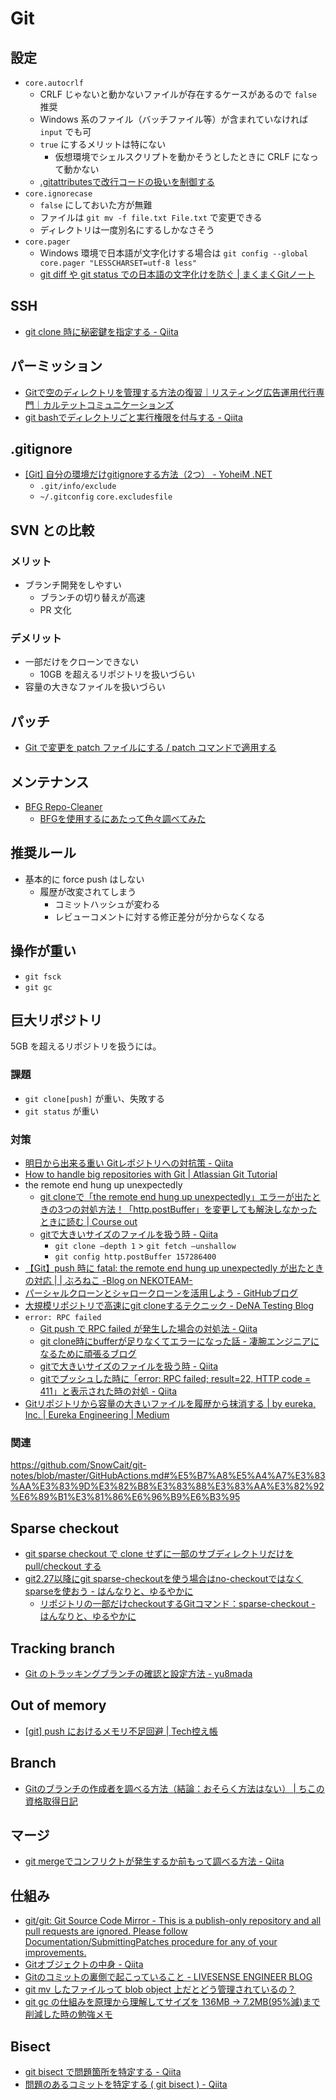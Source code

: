 # Git

## 設定
- `core.autocrlf`
  - CRLF じゃないと動かないファイルが存在するケースがあるので `false` 推奨
  - Windows 系のファイル（バッチファイル等）が含まれていなければ `input` でも可
  - `true` にするメリットは特にない
    - 仮想環境でシェルスクリプトを動かそうとしたときに CRLF になって動かない
  - [.gitattributesで改行コードの扱いを制御する](https://qiita.com/nacam403/items/23511637335fc221bba2)
- `core.ignorecase`
  - `false` にしておいた方が無難
  - ファイルは `git mv -f file.txt File.txt` で変更できる
  - ディレクトリは一度別名にするしかなさそう
- `core.pager`
  - Windows 環境で日本語が文字化けする場合は `git config --global core.pager "LESSCHARSET=utf-8 less"`
  - [git diff や git status での日本語の文字化けを防ぐ | まくまくGitノート](https://maku77.github.io/git/settings/garbling.html)

## SSH
- [git clone 時に秘密鍵を指定する - Qiita](https://qiita.com/sonots/items/826b90b085f294f93acf)

## パーミッション
- [Gitで空のディレクトリを管理する方法の復習｜リスティング広告運用代行専門｜カルテットコミュニケーションズ](https://quartet-communications.com/info/topics/13642)
- [git bashでディレクトリごと実行権限を付与する - Qiita](https://qiita.com/70_/items/6986a1b1b24004d32af4)

## .gitignore
- [[Git] 自分の環境だけgitignoreする方法（2つ） - YoheiM .NET](https://www.yoheim.net/blog.php?q=20160510)
  - `.git/info/exclude`
  - `~/.gitconfig` `core.excludesfile`

## SVN との比較

### メリット
- ブランチ開発をしやすい
  - ブランチの切り替えが高速
  - PR 文化

### デメリット
- 一部だけをクローンできない
  - 10GB を超えるリポジトリを扱いづらい
- 容量の大きなファイルを扱いづらい

## パッチ
- [Git で変更を patch ファイルにする / patch コマンドで適用する](https://qiita.com/sea_mountain/items/7d9c812e68a26bd1a292)

## メンテナンス
- [BFG Repo-Cleaner](https://rtyley.github.io/bfg-repo-cleaner/)
  - [BFGを使用するにあたって色々調べてみた](http://yuki10.hatenablog.com/entry/2017/01/14/211430)

## 推奨ルール
- 基本的に force push はしない
  - 履歴が改変されてしまう
    - コミットハッシュが変わる
    - レビューコメントに対する修正差分が分からなくなる

## 操作が重い
- `git fsck`
- `git gc`

## 巨大リポジトリ
5GB を超えるリポジトリを扱うには。

### 課題
- `git clone[push]` が重い、失敗する
- `git status` が重い

### 対策
- [明日から出来る重い Gitレポジトリへの対抗策 - Qiita](https://qiita.com/aeroastro/items/9ed7a41f52362b31a01c)
- [How to handle big repositories with Git | Atlassian Git Tutorial](https://www.atlassian.com/git/tutorials/big-repositories)
- the remote end hung up unexpectedly
  - [git cloneで「the remote end hung up unexpectedly」エラーが出たときの3つの対処方法！「http.postBuffer」を変更しても解決しなかったときに読む | Course out](https://dream-target.jp/2019/03/17/git_remote_end_hung_up/)
  - [gitで大きいサイズのファイルを扱う時 - Qiita](https://qiita.com/akiko-pusu/items/2d65a54e9d2a6c7f9d13)
    - `git clone –depth 1` > `git fetch –unshallow`
    - `git config http.postBuffer 157286400`
- [【Git】push 時に fatal: the remote end hung up unexpectedly が出たときの対応 | | ぶろねこ -Blog on NEKOTEAM-](https://blog.nekoteam.com/?p=1993)
- [パーシャルクローンとシャロークローンを活用しよう - GitHubブログ](https://github.blog/jp/2021-01-13-get-up-to-speed-with-partial-clone-and-shallow-clone/)
- [大規模リポジトリで高速にgit cloneするテクニック - DeNA Testing Blog](https://swet.dena.com/entry/2020/12/10/100000)
- `error: RPC failed`
  - [Git push で RPC failed が発生した場合の対処法 - Qiita](https://qiita.com/fala/items/0c65ee9a77f6dd777de6)
  - [git clone時にbufferが足りなくてエラーになった話 - 凄腕エンジニアになるために頑張るブログ](https://tree-tree-diary.hatenablog.com/entry/2018/09/26/012254)
  - [gitで大きいサイズのファイルを扱う時 - Qiita](https://qiita.com/akiko-pusu/items/2d65a54e9d2a6c7f9d13)
  - [gitでプッシュした時に「error: RPC failed; result=22, HTTP code = 411」と表示された時の対処 - Qiita](https://qiita.com/makotok7/items/f06542082c75cbf41c54)
- [Gitリポジトリから容量の大きいファイルを履歴から抹消する | by eureka, Inc. | Eureka Engineering | Medium](https://medium.com/eureka-engineering/git%E3%83%AA%E3%83%9D%E3%82%B8%E3%83%88%E3%83%AA%E3%81%8B%E3%82%89%E5%AE%B9%E9%87%8F%E3%81%AE%E5%A4%A7%E3%81%8D%E3%81%84%E3%83%95%E3%82%A1%E3%82%A4%E3%83%AB%E3%82%92%E5%B1%A5%E6%AD%B4%E3%81%8B%E3%82%89%E6%8A%B9%E6%B6%88%E3%81%99%E3%82%8B-b6bb526d670f)

### 関連
https://github.com/SnowCait/git-notes/blob/master/GitHubActions.md#%E5%B7%A8%E5%A4%A7%E3%83%AA%E3%83%9D%E3%82%B8%E3%83%88%E3%83%AA%E3%82%92%E6%89%B1%E3%81%86%E6%96%B9%E6%B3%95

## Sparse checkout
- [git sparse checkout で clone せずに一部のサブディレクトリだけを pull/checkout する](https://mseeeen.msen.jp/git-sparse-checkout/)
- [git2.27以降にgit sparse-checkoutを使う場合はno-checkoutではなくsparseを使おう - はんなりと、ゆるやかに](https://iucstscui.hatenablog.com/entry/2020/08/29/080322)
  - [リポジトリの一部だけcheckoutするGitコマンド：sparse-checkout - はんなりと、ゆるやかに](https://iucstscui.hatenablog.com/entry/2020/05/21/090321)

## Tracking branch
- [Git のトラッキングブランチの確認と設定方法 - yu8mada](https://yu8mada.com/2018/08/11/how-to-confirm-and-set-up-tracking-branches-in-git/)

## Out of memory
- [[git] push におけるメモリ不足回避 | Tech控え帳](https://www.chihayafuru.jp/tech/index.php/archives/1238)

## Branch
- [Gitのブランチの作成者を調べる方法（結論：おそらく方法はない） | ちこの資格取得日記](https://chico-shikaku.com/2019/11/investigate-git-branch-creator/)

## マージ
- [git mergeでコンフリクトが発生するか前もって調べる方法 - Qiita](https://qiita.com/horimislime/items/84fa431460c8d39f37e6)

## 仕組み
- [git/git: Git Source Code Mirror - This is a publish-only repository and all pull requests are ignored. Please follow Documentation/SubmittingPatches procedure for any of your improvements.](https://github.com/git/git)
- [Gitオブジェクトの中身 - Qiita](https://qiita.com/nkshigeru/items/eb2b6f758c2707757738)
- [Gitのコミットの裏側で起こっていること - LIVESENSE ENGINEER BLOG](https://made.livesense.co.jp/entry/2017/08/22/080000)
- [git mv したファイルって blob object 上だとどう管理されているの？](https://zenn.dev/rentalcat/scraps/fd2df581a866bf)
- [git gc の仕組みを原理から理解してサイズを 136MB → 7.2MB(95%減)まで削減した時の勉強メモ](https://zenn.dev/ulwlu/articles/cc2443d32e2444)

## Bisect
- [git bisect で問題箇所を特定する - Qiita](https://qiita.com/usamik26/items/cce867b3b139ea5568a6)
- [問題のあるコミットを特定する ( git bisect ) - Qiita](https://qiita.com/Shaula/items/1e13808946d8ca8bacbc)
